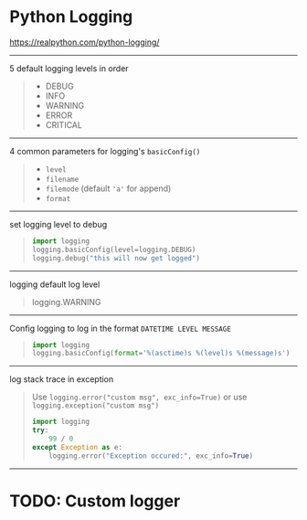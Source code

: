 # Python Logging

https://realpython.com/python-logging/

---

5 default logging levels in order

> - DEBUG
> - INFO
> - WARNING
> - ERROR
> - CRITICAL

---

4 common parameters for logging's `basicConfig()`

> - `level`
> - `filename`
> - `filemode` (default `'a'` for append)
> - `format`

---

set logging level to debug

> ```python
> import logging
> logging.basicConfig(level=logging.DEBUG)
> logging.debug("this will now get logged")

---

logging default log level

> logging.WARNING

---

Config logging to log in the format `DATETIME LEVEL MESSAGE`

> ```python
> import logging
> logging.basicConfig(format='%(asctime)s %(level)s %(message)s')
> ```

---

log stack trace in exception

> Use `logging.error("custom msg", exc_info=True)` or use `logging.exception("custom msg")`
> 
> ```python
> import logging
> try: 
>     99 / 0 
> except Exception as e:
>     logging.error("Exception occured:", exc_info=True)
> ```

---

# TODO: Custom logger
